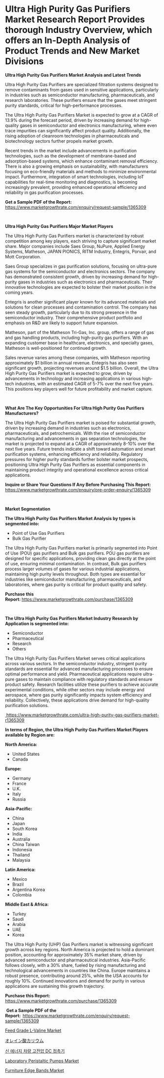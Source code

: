 <p><h1>Ultra High Purity Gas Purifiers Market Research Report Provides thorough Industry Overview, which offers an In-Depth Analysis of Product Trends and New Market Divisions</h1></p><p><strong>Ultra High Purity Gas Purifiers Market Analysis and Latest Trends</strong></p>
<p><p>Ultra High Purity Gas Purifiers are specialized filtration systems designed to remove contaminants from gases used in sensitive applications, particularly in industries such as semiconductor manufacturing, pharmaceuticals, and research laboratories. These purifiers ensure that the gases meet stringent purity standards, critical for high-performance processes. </p><p>The Ultra High Purity Gas Purifiers Market is expected to grow at a CAGR of 13.9% during the forecast period, driven by increasing demand for high-quality gases in semiconductor and electronics manufacturing, where even trace impurities can significantly affect product quality. Additionally, the rising adoption of cleanroom technologies in pharmaceuticals and biotechnology sectors further propels market growth. </p><p>Recent trends in the market include advancements in purification technologies, such as the development of membrane-based and adsorption-based systems, which enhance contaminant removal efficiency. There is also a growing emphasis on sustainability, with manufacturers focusing on eco-friendly materials and methods to minimize environmental impact. Furthermore, integration of smart technologies, including IoT capabilities for real-time monitoring and diagnostics, is becoming increasingly prevalent, providing enhanced operational efficiency and reliability in gas purification processes.</p></p>
<p><strong>Get a Sample PDF of the Report:&nbsp;</strong> <a href="https://www.marketgrowthrate.com/enquiry/request-sample/1365309">https://www.marketgrowthrate.com/enquiry/request-sample/1365309</a></p>
<p>&nbsp;</p>
<p><strong>Ultra High Purity Gas Purifiers Major Market Players</strong></p>
<p><p>The Ultra High Purity Gas Purifiers market is characterized by robust competition among key players, each striving to capture significant market share. Major companies include Saes Group, NuPure, Applied Energy Systems, Matheson, JAPAN PIONICS, RITM Industry, Entegris, Porvair, and Mott Corporation.</p><p>Saes Group specializes in gas purification solutions, focusing on ultra-pure gas systems for the semiconductor and electronics sectors. The company has demonstrated consistent growth, driven by increasing demand for high-purity gases in industries such as electronics and pharmaceuticals. Their innovative technologies are expected to bolster their market position in the coming years.</p><p>Entegris is another significant player known for its advanced materials and solutions for clean processes and contamination control. The company has seen steady growth, particularly due to its strong presence in the semiconductor industry. Their comprehensive product portfolio and emphasis on R&D are likely to support future expansion.</p><p>Matheson, part of the Matheson Tri-Gas, Inc. group, offers a range of gas and gas handling products, including high-purity gas purifiers. With an expanding customer base in healthcare, electronics, and specialty gases, Matheson is well-positioned for continued growth. </p><p>Sales revenue varies among these companies, with Matheson reporting approximately $1 billion in annual revenue. Entegris has also seen significant growth, projecting revenues around $1.5 billion. Overall, the Ultra High Purity Gas Purifiers market is expected to grow, driven by advancements in technology and increasing applications in various high-tech industries, with an estimated CAGR of 5-7% over the next five years. This positions key players well for future profitability and market capture.</p></p>
<p>&nbsp;</p>
<p><strong>What Are The Key Opportunities For Ultra High Purity Gas Purifiers Manufacturers?</strong></p>
<p><p>The Ultra High Purity Gas Purifiers market is poised for substantial growth, driven by increasing demand in industries such as electronics, pharmaceuticals, and petrochemicals. With the rise of semiconductor manufacturing and advancements in gas separation technologies, the market is projected to expand at a CAGR of approximately 8-10% over the next five years. Future trends indicate a shift toward automation and smart purification systems, enhancing efficiency and reliability. Regulatory pressures for higher purity standards further bolster market prospects, positioning Ultra High Purity Gas Purifiers as essential components in maintaining product integrity and operational excellence across critical applications.</p></p>
<p><strong>Inquire or Share Your Questions If Any Before Purchasing This Report:</strong> <a href="https://www.marketgrowthrate.com/enquiry/pre-order-enquiry/1365309">https://www.marketgrowthrate.com/enquiry/pre-order-enquiry/1365309</a></p>
<p>&nbsp;</p>
<p><strong>Market Segmentation</strong></p>
<p><strong>The Ultra High Purity Gas Purifiers Market Analysis by types is segmented into:</strong></p>
<p><ul><li>Point of Use Gas Purifiers</li><li>Bulk Gas Purifier</li></ul></p>
<p><p>The Ultra High Purity Gas Purifiers market is primarily segmented into Point of Use (POU) gas purifiers and Bulk gas purifiers. POU gas purifiers are designed for specific applications, providing clean gas directly at the point of use, ensuring minimal contamination. In contrast, Bulk gas purifiers process larger volumes of gases for various industrial applications, maintaining high purity levels throughout. Both types are essential for industries like semiconductor manufacturing, pharmaceuticals, and laboratories, where gas purity is critical for product quality and safety.</p></p>
<p><strong>Purchase this Report:&nbsp;</strong><a href="https://www.marketgrowthrate.com/purchase/1365309">https://www.marketgrowthrate.com/purchase/1365309</a></p>
<p>&nbsp;</p>
<p><strong>The Ultra High Purity Gas Purifiers Market Industry Research by Application is segmented into:</strong></p>
<p><ul><li>Semiconductor</li><li>Pharmaceutical</li><li>Research</li><li>Others</li></ul></p>
<p><p>The Ultra High Purity Gas Purifiers Market serves critical applications across various sectors. In the semiconductor industry, stringent purity standards are essential for advanced manufacturing processes to ensure optimal performance and yield. Pharmaceutical applications require ultra-pure gases to maintain compliance with regulatory standards and ensure product safety. Research facilities utilize these purifiers to achieve accurate experimental conditions, while other sectors may include energy and aerospace, where gas purity significantly impacts system efficiency and reliability. Collectively, these applications drive demand for high-quality purification solutions.</p></p>
<p><a href="https://www.marketgrowthrate.com/ultra-high-purity-gas-purifiers-market-r1365309">&nbsp;https://www.marketgrowthrate.com/ultra-high-purity-gas-purifiers-market-r1365309</a></p>
<p><strong>In terms of Region, the Ultra High Purity Gas Purifiers Market Players available by Region are:</strong></p>
<p>
    <p> <strong> North America: </strong>
        <ul>
            <li>United States</li>
            <li>Canada</li>
        </ul>
        </p> 
    <p> <strong> Europe: </strong>
        <ul>
            <li>Germany</li>
            <li>France</li>
            <li>U.K.</li>
            <li>Italy</li>
            <li>Russia</li>
        </ul>
        </p> 
    <p> <strong> Asia-Pacific: </strong>
        <ul>
            <li>China</li>
            <li>Japan</li>
            <li>South Korea</li>
            <li>India</li>
            <li>Australia</li>
            <li>China Taiwan</li>
            <li>Indonesia</li>
            <li>Thailand</li>
            <li>Malaysia</li>
        </ul>
        </p> 
    <p> <strong> Latin America: </strong>
        <ul>
            <li>Mexico</li>
            <li>Brazil</li>
            <li>Argentina Korea</li>
            <li>Colombia</li>
        </ul>
        </p> 
    <p> <strong> Middle East & Africa: </strong>
        <ul>
            <li>Turkey</li>
            <li>Saudi</li>
            <li>Arabia</li>
            <li>UAE</li>
            <li>Korea</li>
        </ul>
    </p>
    </p>
<p><p>The Ultra High Purity (UHP) Gas Purifiers market is witnessing significant growth across key regions. North America is projected to hold a dominant position, accounting for approximately 35% market share, driven by advanced semiconductor and pharmaceutical industries. Asia-Pacific follows closely, with a 30% share, fueled by rising manufacturing and technological advancements in countries like China. Europe maintains a robust presence, contributing around 25%, while the USA accounts for roughly 10%. Continued innovations and demand for purity in various applications are sustaining this growth trajectory.</p></p>
<p><strong>Purchase this Report: </strong><a href="https://www.marketgrowthrate.com/purchase/1365309">https://www.marketgrowthrate.com/purchase/1365309</a></p>
<p>&nbsp;<strong>Get a Sample PDF of the Report:&nbsp;&nbsp;</strong><a href="https://www.marketgrowthrate.com/enquiry/request-sample/1365309">https://www.marketgrowthrate.com/enquiry/request-sample/1365309</a></p>
<p><strong></strong></p>
<p><p><a href="https://github.com/FlorianWolf90/Market-Research-Report-List-1/blob/main/feed-grade-l-valine-market.md">Feed Grade L-Valine Market</a></p><p><a href="https://medium.com/@anabellewintheiser/%E3%82%AB%E3%83%AA%E3%82%A6%E3%83%A0%E3%82%AA%E3%83%AC%E3%83%BC%E3%83%88%E7%94%A3%E6%A5%AD%E5%88%86%E9%87%8E-2024%E5%B9%B4%E3%81%8B%E3%82%892031%E5%B9%B4%E3%81%BE%E3%81%A7%E3%81%AE%E6%96%B0%E6%8A%80%E8%A1%93%E3%81%A8%E5%B8%82%E5%A0%B4%E5%BD%B1%E9%9F%BF%E3%81%AE%E4%BA%88%E6%B8%AC-4860a2c19b5b?postPublishedType=repub">オレイン酸カリウム</a></p><p><a href="https://medium.com/@austinalvarez1901/2024%EB%85%84%EB%B6%80%ED%84%B0-2031%EB%85%84%EA%B9%8C%EC%A7%80%EC%9D%98-%EC%8B%A0%EC%97%90%EB%84%88%EC%A7%80-%EC%B0%A8%EB%9F%89-%EA%B3%A0%EC%A0%84%EC%95%95-dc-%EC%A0%91%EC%B4%89%EA%B8%B0-%EC%8B%9C%EC%9E%A5-%EC%A0%84%EB%A7%9D-%EB%B0%8F-%EC%98%88%EC%B8%A1-776f25cc5cf6?postPublishedType=repub">신 에너지 차량 고전압 DC 접촉기</a></p><p><a href="https://www.linkedin.com/pulse/global-laboratory-peristaltic-pumps-market-size-share-analysis-zg2tc?trackingId=9A9dUK9hSgO0eQqh65tg6g%3D%3D">Laboratory Peristaltic Pumps Market</a></p><p><a href="https://issuu.com/reportprime-2/docs/furniture-edge-bands-market-size-20_0a61341b2d61a6">Furniture Edge Bands Market</a></p></p>